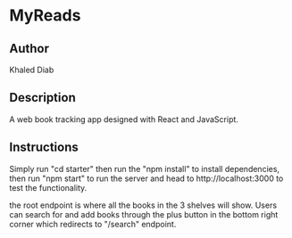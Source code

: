 # MyReads

## Author

Khaled Diab

## Description

A web book tracking app designed with React and JavaScript.

## Instructions

Simply run "cd starter" then run the "npm install" to install dependencies, then run "npm start" to run the server and head to http://localhost:3000 to test the functionality.

the root endpoint is where all the books in the 3 shelves will show. Users can search for and add books through the plus button in the bottom right corner which redirects to "/search" endpoint.